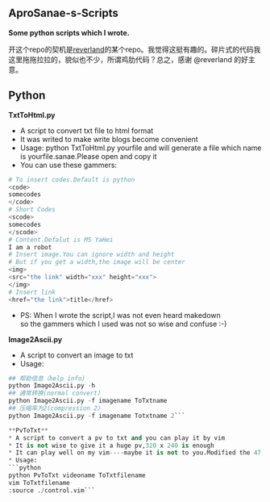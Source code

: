 AproSanae-s-Scripts
-------------------

__Some python scripts which I wrote.__


开这个repo的契机是[reverland](https://github.com/reverland)的某个repo。我觉得这挺有趣的。碎片式的代码我这里拖拖拉拉的，貌似也不少，所谓鸡肋代码？总之，感谢 @reverland 的好主意。

## Python

**TxtToHtml.py**
* A script to convert txt file to html format
* It was writed to make write blogs become convenient
* Usage: python TxtToHtml.py yourfile and will generate a file which name is yourfile.sanae.Please open and copy it
* You can use these gammers:  

```python
# To insert codes.Default is python
<code>
somecodes
</code>
# Short Codes
<scode>
somecodes
</scode>
# Content.Defalut is MS YaHei
I am a robot
# Insert image.You can ignore width and height
# But if you get a width,the image will be center
<img>
<src="the link" width="xxx" height="xxx">
</img>
# Insert link
<href="the link">title</href>
```

* PS: When I wrote the script,I was not even heard makedown  
  so the gammers which I used was not so wise and confuse :-)

**Image2Ascii.py**
* A script to convert an image to txt
* Usage:
```python
## 帮助信息（help info)
python Image2Ascii.py -h
## 通常转换(normal convert)
python Image2Ascii.py -f imagename ToTxtname
## 压缩率为2(compression 2)
python Image2Ascii.py -f imagename Totxtname 2```

**PvToTxt**
* A script to convert a pv to txt and you can play it by vim
* It is not wise to give it a huge pv,320 x 240 is enough
* It can play well on my vim----maybe it is not to you.Modified the 47 line of PvToTxt.py.
* Usage:
```python
python PvToTxt videoname ToTxtfilename
vim ToTxtfilename
:source ./control.vim```
